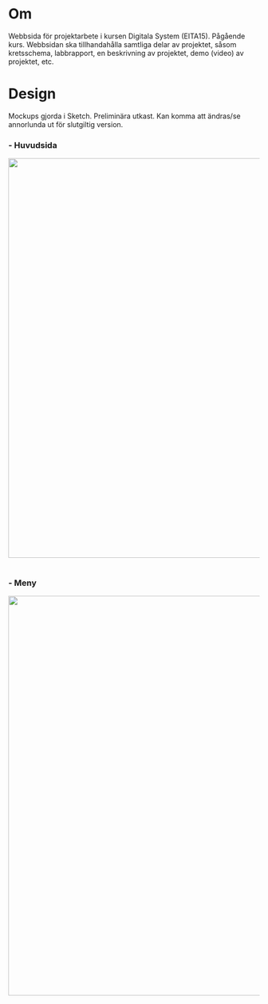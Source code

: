 # Om
Webbsida för projektarbete i kursen Digitala System (EITA15). Pågående kurs. Webbsidan ska tillhandahålla samtliga delar av projektet, såsom kretsschema, labbrapport, en beskrivning av projektet, demo (video) av projektet, etc.

# Design
<p align="center">
     <p> Mockups gjorda i Sketch. Preliminära utkast. Kan komma att ändras/se annorlunda ut för slutgiltig version. </p>
     <h3> - Huvudsida </h3>
     <img src="https://user-images.githubusercontent.com/58792679/163952231-49f60f01-e4af-4aee-acaa-732e12f647e2.png" width="800">
     <br>
     <br>
     <h3> - Meny </h3>
     <img src="https://user-images.githubusercontent.com/58792679/163952388-3ba02c38-80bf-4628-9382-3d8d91085336.png" width="800">
</p>